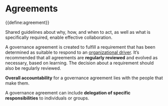 # Agreements

{{define:agreement}}


Shared guidelines about why, how, and when to act, as well as what is specifically required, enable effective collaboration.

A governance agreement is created to fulfill a requirement that has been determined as suitable to respond to an [organizational driver](glossary:organizational-driver). It’s recommended that all agreements are **regularly reviewed** and evolved as necessary, based on learning. The decision about a requirement should also be regularly reviewed.

**Overall accountability** for a governance agreement lies with the people that make them.

A governance agreement can include **delegation of specific responsibilities** to individuals or groups.

